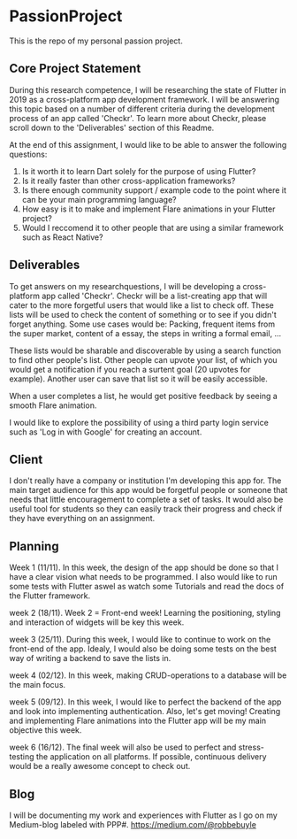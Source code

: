 # PassionProject
This is the repo of my personal passion project.

## Core Project Statement
During this research competence, I will be researching the state of Flutter in 2019 as a cross-platform app development framework. I will be answering this topic based on a number of different criteria during the development process of an app called 'Checkr'. To learn more about Checkr, please scroll down to the 'Deliverables' section of this Readme.

At the end of this assignment, I would like to be able to answer the following questions:

1. Is it worth it to learn Dart solely for the purpose of using Flutter?
2. Is it really faster than other cross-application frameworks?
3. Is there enough community support / example code to the point where it can be your main programming language?
4. How easy is it to make and implement Flare animations in your Flutter project?
5. Would I reccomend it to other people that are using a similar framework such as React Native?

## Deliverables
To get answers on my researchquestions, I will be developing a cross-platform app called 'Checkr'.
Checkr will be a list-creating app that will cater to the more forgetful users that would like a list to check off. These lists will be used to check the content of something or to see if you didn't forget anything.
Some use cases would be: Packing, frequent items from the super market, content of a essay, the steps in writing a formal email, ...

These lists would be sharable and discoverable by using a search function to find other people's list. Other people can upvote your list, of which you would get a notification if you reach a surtent goal (20 upvotes for example). Another user can save that list so it will be easily accessible.

When a user completes a list, he would get positive feedback by seeing a smooth Flare animation.

I would like to explore the possibility of using a third party login service such as 'Log in with Google' for creating an account.


## Client
I don't really have a company or institution I'm developing this app for. The main target audience for this app would be forgetful people or someone that needs that little encouragement to complete a set of tasks. It would also be useful tool for students so they can easily track their progress and check if they have everything on an assignment.

## Planning
Week 1 (11/11). In this week, the design of the app should be done so that I have a clear vision what needs to be programmed.                 I also would like to run some tests with Flutter aswel as watch some Tutorials and read the docs of the                       Flutter framework.

week 2 (18/11). Week 2 = Front-end week! Learning the positioning, styling and interaction of widgets will be key this week. 

week 3 (25/11). During this week, I would like to continue to work on the front-end of the app. Idealy, I would also be doing                 some tests on the best way of writing a backend to save the lists in.

week 4 (02/12). In this week, making CRUD-operations to a database will be the main focus.

week 5 (09/12). In this week, I would like to perfect the backend of the app and look into implementing authentication. Also,                 let's get moving! Creating and implementing Flare animations into the Flutter app will be my main objective                   this week. 

week 6 (16/12). The final week will also be used to perfect and stress-testing the application on all platforms. If possible,                 continuous delivery would be a really awesome concept to check out.

## Blog
I will be documenting my work and experiences with Flutter as I go on my Medium-blog labeled with PPP#.
https://medium.com/@robbebuyle

